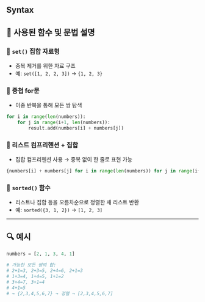 ## Syntax

## 🔹 사용된 함수 및 문법 설명

### 🔹 `set()` 집합 자료형
- 중복 제거를 위한 자료 구조
- 예: `set([1, 2, 2, 3])` → `{1, 2, 3}`

### 🔹 중첩 for문
- 이중 반복을 통해 모든 쌍 탐색
```python
for i in range(len(numbers)):
    for j in range(i+1, len(numbers)):
        result.add(numbers[i] + numbers[j])
```

### 🔹 리스트 컴프리헨션 + 집합
- 집합 컴프리헨션 사용 → 중복 없이 한 줄로 표현 가능
```python
{numbers[i] + numbers[j] for i in range(len(numbers)) for j in range(i+1, len(numbers))}
```

### 🔹 `sorted()` 함수
- 리스트나 집합 등을 오름차순으로 정렬한 새 리스트 반환
- 예: `sorted({3, 1, 2})` → `[1, 2, 3]`

---

## 🔍 예시

```python
numbers = [2, 1, 3, 4, 1]

# 가능한 모든 쌍의 합:
# 2+1=3, 2+3=5, 2+4=6, 2+1=3
# 1+3=4, 1+4=5, 1+1=2
# 3+4=7, 3+1=4
# 4+1=5
# → {2,3,4,5,6,7} → 정렬 → [2,3,4,5,6,7]
```

